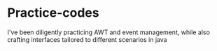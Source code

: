 # Practice-codes
I've been diligently practicing AWT and event management, while also crafting interfaces tailored to different scenarios in java
